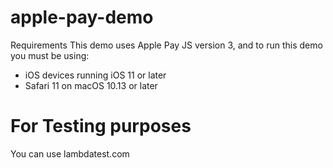 # apple-pay-demo
Requirements
  This demo uses Apple Pay JS version 3, and to run this demo you must be using:
  - iOS devices running iOS 11 or later
  - Safari 11 on macOS 10.13 or later

<h1>For Testing purposes</h1>
You can use lambdatest.com

